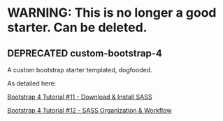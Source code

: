 # WARNING: This is no longer a good starter. Can be deleted.

## DEPRECATED custom-bootstrap-4
A custom bootstrap starter templated, dogfooded.

As detailed here:

[Bootstrap 4 Tutorial #11 - Download & Install SASS](https://www.youtube.com/watch?v=pZD2casdkXM&index=11&list=PLUoqTnNH-2XyNhhLuYrrmrmV46jVw6RHF)

[Bootstrap 4 Tutorial #12 - SASS Organization & Workflow](https://www.youtube.com/watch?v=iYNgxQ9IWnI&list=PLUoqTnNH-2XyNhhLuYrrmrmV46jVw6RHF&index=12)
